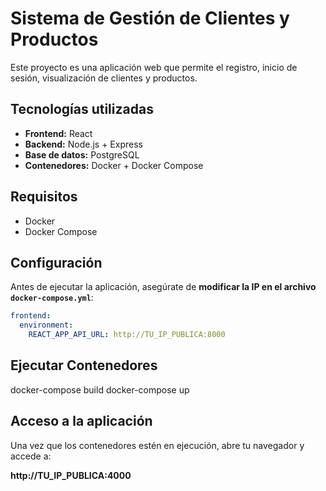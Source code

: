 # Sistema de Gestión de Clientes y Productos

Este proyecto es una aplicación web que permite el registro, inicio de sesión, visualización de clientes y productos. 

## Tecnologías utilizadas

- **Frontend:** React
- **Backend:** Node.js + Express
- **Base de datos:** PostgreSQL
- **Contenedores:** Docker + Docker Compose

## Requisitos

- Docker
- Docker Compose

## Configuración

Antes de ejecutar la aplicación, asegúrate de **modificar la IP en el archivo `docker-compose.yml`**:

```yaml
frontend:
  environment:
    REACT_APP_API_URL: http://TU_IP_PUBLICA:8000
```

## Ejecutar Contenedores

docker-compose build
docker-compose up

## Acceso a la aplicación
Una vez que los contenedores estén en ejecución, abre tu navegador y accede a:

**http://TU_IP_PUBLICA:4000**
